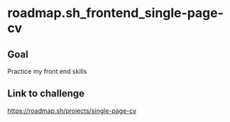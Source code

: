 # roadmap.sh_frontend_single-page-cv

## Goal
Practice my front end skills

## Link to challenge

https://roadmap.sh/projects/single-page-cv
